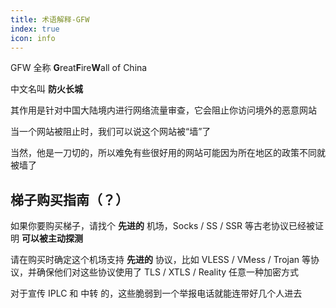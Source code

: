 ```yaml
---
title: 术语解释-GFW
index: true
icon: info
---
```


GFW 全称 **G**reat**F**ire**W**all of China

中文名叫 **防火长城**

其作用是针对中国大陆境内进行网络流量审查，它会阻止你访问境外的恶意网站

当一个网站被阻止时，我们可以说这个网站被“墙”了

当然，他是一刀切的，所以难免有些很好用的网站可能因为所在地区的政策不同就被墙了

## 梯子购买指南（？）

如果你要购买梯子，请找个 **先进的** 机场，Socks / SS / SSR 等古老协议已经被证明 **可以被主动探测**

请在购买时确定这个机场支持 **先进的** 协议，比如 VLESS / VMess / Trojan 等协议，并确保他们对这些协议使用了 TLS / XTLS /
Reality 任意一种加密方式

对于宣传 IPLC 和 中转 的，这些脆弱到一个举报电话就能连带好几个人进去